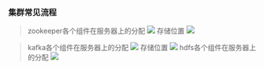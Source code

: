### 集群常见流程
>zookeeper各个组件在服务器上的分配
> ![](C:/Users/LEGION/AppData/Local/Temp/d9b2f83b-c723-40b5-9725-05b94cc0860f.png)
>存储位置
>![](C:/Users/LEGION/AppData/Local/Temp/735e8505-c0a5-41d9-af7e-1df399a564a8.png)

>kafka各个组件在服务器上的分配
> ![](C:/Users/LEGION/AppData/Local/Temp/f8c574b7-1598-400f-898f-6536b8f40cfe.png)
> 存储位置
> ![](C:/Users/LEGION/AppData/Local/Temp/3ccf808a-7bbd-4cc0-9ff0-c014b8663928.png)
> hdfs各个组件在服务器上的分配
> ![](C:/Users/LEGION/AppData/Local/Temp/a4457331-e553-4a31-b2bf-36b0e8250448.png)